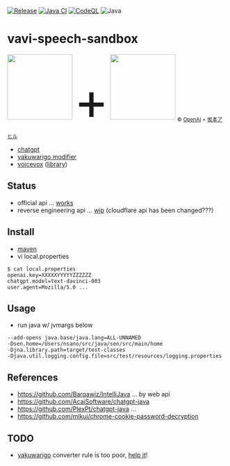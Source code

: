 [![Release](https://jitpack.io/v/umjammer/vavi-speech-sandbox.svg)](https://jitpack.io/#umjammer/vavi-speech-sandbox)
[![Java CI](https://github.com/umjammer/vavi-speech-sandbox/actions/workflows/maven.yml/badge.svg)](https://github.com/umjammer/vavi-speech-sandbox/actions/workflows/maven.yml)
[![CodeQL](https://github.com/umjammer/vavi-speech-sandbox/actions/workflows/codeql.yml/badge.svg)](https://github.com/umjammer/vavi-speech-sandbox/actions/workflows/codeql-analysis.yml)
![Java](https://img.shields.io/badge/Java-17-b07219)

# vavi-speech-sandbox

<div style="vertical-align:middle">
<img src="https://user-images.githubusercontent.com/493908/216398725-5ded666c-567d-40a4-a8f1-83acfc8d60b8.png" width="150" />
<span style="font-size:90pt">+</span>
<img src="https://user-images.githubusercontent.com/493908/216399074-bbdd72f8-333b-4125-9e4d-7e44aeeb248e.png" width="150" />
<sub>© <a href="https://openai.com">OpenAI</a> + <a href="https://seiga.nicovideo.jp/seiga/im10788496?ref=pc_watch_description">坂本アヒル</a></sub>
</div>

 * [chatgpt](https://chat.openai.com/)
 * [yakuwarigo modifier](https://github.com/umjammer/vavi-speech/tree/master/src/main/java/vavi/speech/modifier/yakuwarigo)
 * [voicevox](https://voicevox.hiroshiba.jp/) ([library](https://github.com/umjammer/vavi-speech2))

## Status

 * official api ... [works](src/main/java/vavi/speech/sandbox/ChatGPT1.java)
 * reverse engineering api ... [wip](src/main/java/vavi/speech/sandbox/ChatGPT2.java) (cloudflare api has been changed???)

## Install

 * [maven]((https://jitpack.io/#umjammer/vavi-speech-sandbox))
 * vi local.properties
 ```shell
 $ cat local.properties
 openai.key=XXXXXYYYYYZZZZZZ
 chatgpt.model=text-davinci-003
 user.agent=Mozilla/5.0 ...
 ```

## Usage

 * run java w/ jvmargs below
```
--add-opens java.base/java.lang=ALL-UNNAMED
-Dsen.home=/Users/nsano/src/java/sen/src/main/home
-Djna.library.path=target/test-classes
-Djava.util.logging.config.file=src/test/resources/logging.properties
```

## References

 * https://github.com/Barqawiz/IntelliJava ... by web api
 * https://github.com/AcaiSoftware/chatgpt-java
 * https://github.com/PlexPt/chatgpt-java ... 
 * https://github.com/mlkui/chrome-cookie-password-decryption

## TODO

 * [yakuwarigo](https://en.wikipedia.org/wiki/Yakuwarigo) converter rule is too poor, [help it](https://github.com/umjammer/vavi-speech/issues/7)!
